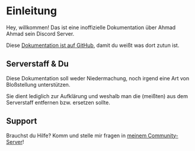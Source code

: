 # Einleitung

Hey, willkommen! Das ist eine inoffizielle Dokumentation über Ahmad Ahmad sein Discord Server.

Diese [Dokumentation ist auf GitHub](https://github.com/h-ntai/schlussstrich), damit du weißt was dort zutun ist.

## Serverstaff & Du

Diese Dokumentation soll weder Niedermachung, noch irgend eine Art von Bloßstellung unterstützen.

Sie dient lediglich zur Aufklärung und weshalb man die (meißten) aus dem Serverstaff entfernen bzw. ersetzen sollte.

## Support

Brauchst du Hilfe? Komm und stelle mir fragen in [meinem Community-Server](https://discord.gg/n4bhteN9YD)!
